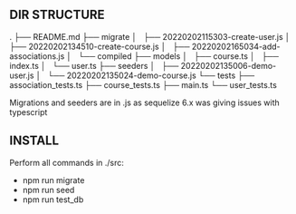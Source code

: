 ## DIR STRUCTURE
.
├── README.md
├── migrate
│   ├── 20220202115303-create-user.js
│   ├── 20220202134510-create-course.js
│   ├── 20220202165034-add-associations.js
│   └── compiled
├── models
│   ├── course.ts
│   ├── index.ts
│   └── user.ts
├── seeders
│   ├── 20220202135006-demo-user.js
│   └── 20220202135024-demo-course.js
└── tests
    ├── association_tests.ts
    ├── course_tests.ts
    ├── main.ts
    └── user_tests.ts

Migrations and seeders are in .js as sequelize 6.x was giving issues with typescript 


## INSTALL

Perform all commands in ./src:
- npm run migrate
- npm run seed
- npm run test_db
